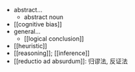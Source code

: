 - abstract...
    - abstract noun
- [[cognitive bias]]
- general...
    - [[logical conclusion]]
- [[heuristic]]
- [[reasoning]]; [[inference]]
- [[reductio ad absurdum]]: 归谬法, 反证法
